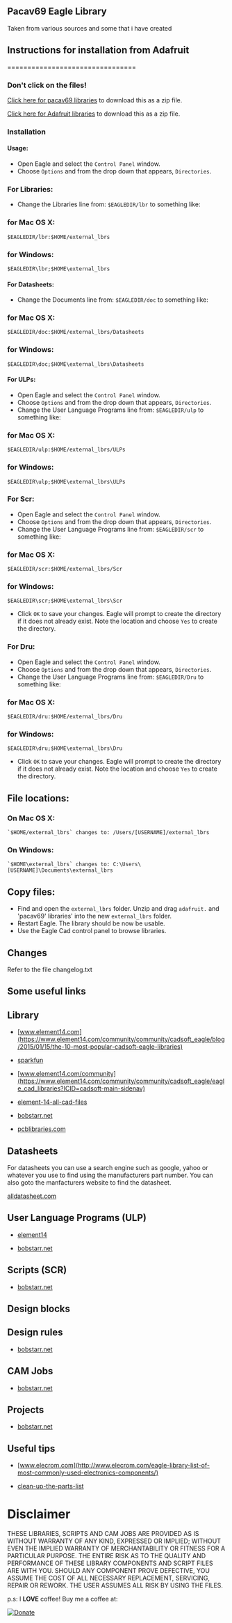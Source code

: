 ## Pacav69 Eagle Library

Taken from various sources and some that i have created

## Instructions for installation from Adafruit

================================

### Don't click on the files! 
[Click here for pacav69 libraries](https://github.com/pacav69/Eagle-Libraries/zipball/master) 
to download this as a zip file.

[Click here for Adafruit libraries](https://github.com/adafruit/Adafruit-Eagle-Library/zipball/master) 
to download this as a zip file.

### Installation
#### Usage:

* Open Eagle and select the `Control Panel` window.
* Choose `Options` and from the drop down that appears, `Directories`.

### For Libraries:

* Change the Libraries line from: `$EAGLEDIR/lbr` to something like:

### for Mac OS X:

	$EAGLEDIR/lbr:$HOME/external_lbrs
     
### for Windows:

	$EAGLEDIR\lbr;$HOME\external_lbrs 
	
#### For Datasheets:

* Change the Documents line from: `$EAGLEDIR/doc` to something like:

### for Mac OS X:

	$EAGLEDIR/doc:$HOME/external_lbrs/Datasheets
     
### for Windows:

	$EAGLEDIR\doc;$HOME\external_lbrs\Datasheets
 

#### For ULPs:
* Open Eagle and select the `Control Panel` window.
* Choose `Options` and from the drop down that appears, `Directories`.
* Change the User Language Programs line from: `$EAGLEDIR/ulp` to something like:

### for Mac OS X:

	$EAGLEDIR/ulp:$HOME/external_lbrs/ULPs
     
### for Windows:

	$EAGLEDIR\ulp;$HOME\external_lbrs\ULPs
    

### For Scr:
* Open Eagle and select the `Control Panel` window.
* Choose `Options` and from the drop down that appears, `Directories`.
* Change the User Language Programs line from: `$EAGLEDIR/scr` to something like:

### for Mac OS X:

	$EAGLEDIR/scr:$HOME/external_lbrs/Scr
     
### for Windows:

	$EAGLEDIR\scr;$HOME\external_lbrs\Scr
    
* Click `OK` to save your changes.
Eagle will prompt to create the directory if it does not already exist. Note the location and choose `Yes` to create the directory.


### For Dru:
* Open Eagle and select the `Control Panel` window.
* Choose `Options` and from the drop down that appears, `Directories`.
* Change the User Language Programs line from: `$EAGLEDIR/Dru` to something like:

### for Mac OS X:

	$EAGLEDIR/dru:$HOME/external_lbrs/Dru
     
### for Windows:

	$EAGLEDIR\dru;$HOME\external_lbrs\Dru
    
* Click `OK` to save your changes.
Eagle will prompt to create the directory if it does not already exist. Note the location and choose `Yes` to create the directory.

## File locations:

### On Mac OS X:
    
    `$HOME/external_lbrs` changes to: /Users/[USERNAME]/external_lbrs
    
### On Windows: 
    
    `$HOME\external_lbrs` changes to: C:\Users\[USERNAME]\Documents\external_lbrs

## Copy files:
* Find and open the `external_lbrs` folder. Unzip and drag `adafruit.` and 'pacav69' libraries' into the new `external_lbrs` folder.
* Restart Eagle. The library should be now be usable. 
* Use the Eagle Cad control panel to browse libraries.

## Changes
Refer to the file changelog.txt 

## Some useful links

## Library

* [www.element14.com](https://www.element14.com/community/community/cadsoft_eagle/blog/2015/01/15/the-10-most-popular-cadsoft-eagle-libraries)
* [sparkfun](https://github.com/sparkfun/SparkFun-Eagle-Libraries)
* [www.element14.com/community](https://www.element14.com/community/community/cadsoft_eagle/eagle_cad_libraries?ICID=cadsoft-main-sidenav)
* [element-14-all-cad-files](https://www.element14.com/community/thread/36914/l/element-14-all-cad-files)
* [bobstarr.net](http://www.bobstarr.net/pages/downloads.html)

* [pcblibraries.com](http://www.pcblibraries.com/)

## Datasheets

For datasheets you can use a search engine such as google, yahoo or whatever you use to find using the manufacturers part number.
You can also goto the manfacturers website to find the datasheet.

[alldatasheet.com](http://www.alldatasheet.com/)

## User Language Programs (ULP)

* [element14](https://www.element14.com/community/community/cadsoft_eagle/blog/2015/01/19/eagle-ulps-every-user-should-know)

* [bobstarr.net](http://www.bobstarr.net/pages/downloads.html)


## Scripts (SCR)

* [bobstarr.net](http://www.bobstarr.net/pages/downloads.html)


## Design blocks

## Design rules
* [bobstarr.net](http://www.bobstarr.net/pages/downloads.html)


## CAM Jobs
* [bobstarr.net](http://www.bobstarr.net/pages/downloads.html)


## Projects
* [bobstarr.net](http://www.bobstarr.net/pages/downloads.html)



## Useful tips

* [www.elecrom.com](http://www.elecrom.com/eagle-library-list-of-most-commonly-used-electronics-components/)

* [clean-up-the-parts-list](https://www.baldengineer.com/eagle-clean-up-the-parts-list-by-disabling-libraries.html)

# Disclaimer
THESE LIBRARIES, SCRIPTS AND CAM JOBS ARE PROVIDED AS IS WITHOUT WARRANTY OF ANY KIND, EXPRESSED OR IMPLIED; WITHOUT EVEN THE IMPLIED WARRANTY OF MERCHANTABILITY OR FITNESS FOR A PARTICULAR PURPOSE. THE ENTIRE RISK AS TO THE QUALITY AND PERFORMANCE OF THESE LIBRARY COMPONENTS AND SCRIPT FILES ARE WITH YOU. SHOULD ANY COMPONENT PROVE DEFECTIVE, YOU ASSUME THE COST OF ALL NECESSARY REPLACEMENT, SERVICING, REPAIR OR REWORK. THE USER ASSUMES ALL RISK BY USING THE FILES.


p.s:
I **LOVE** coffee! Buy me a coffee at:   

[![Donate](https://img.shields.io/badge/Donate-PayPal-green.svg)](https://www.paypal.com/cgi-bin/webscr?cmd=_s-xclick&hosted_button_id=ZHBUNDXJXVW4U)

